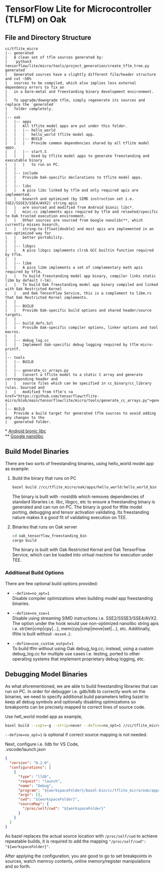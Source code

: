 # TensorFlow Lite for Microcontroller (TLFM) on Oak

## File and Directory Structure

```text
cc/tflite_micro
|-- generated
|   A clean set of tflm sources generated by:
|   `python3 tensorflow/lite/micro/tools/project_generation/create_tflm_tree.py generated`
|   Generated sources have a slightly different file/header structure and cut ~50%
|   sources to be compiled, which also implies less external dependency errors to fix on
|   in a bare-metal and freestanding binary development environment.
|
|   To upgrade/downgrade tflm, simply regenerate its sources and replace the `generated`
|   folder completely.
|
|-- oak
|   |-- apps
|   |   All tflite model apps are put under this folder.
|   |   |-- hello_world
|   |   |   hello_world tflite model app.
|   |   |-- BUILD
|   |   |   Provide common dependencies shared by all tflite model apps.
|   |   |-- start.S
|   |   |   Used by tflite model apps to generate freestanding and executable binary
|   |   |   to run on PC.
|   |
|   |-- include
|   |   Provide Oak-specific declarations to tflite model apps.
|   |
|   |-- libc
|   |   A pico libc linked by tflm and only required apis are implemented.
|   |   bsearch and optimized (by SIMD instruction set i.e. SSE2/SSSE3/SSE4/AVX2) string apis
|   |   are sourced and modified from Android bionic libc*.
|   |   misc.cc implements apis required by tflm and releated/specific to Oak trusted execution environment.
|   |   Other sources are sourced from Google nanolibc**, which currently misses bsearch,
|   |   string-to-{float|double} and most apis are implemented in an non-optimized way for
|   |   better portability.
|   |
|   |-- libgcc
|   |   A pico libgcc implements clrsb GCC builtin function required by tflm.
|   |
|   |-- libm
|   |   A pico libm implements a set of complementary math apis required by tflm.
|   |   To build freestanding model app binary, compiler links static libm by default (-lm).
|   |   To build Oak freestanding model app binary compiled and linked with Oak Restricted Kernel
|   |   and Oak TensorFlow Service, this is a complement to libm.rs that Oak Restricted Kernel implements.
|   |
|   |-- BUILD
|   |   Provide Oak-specific build options and shared header/source targets.
|   |
|   |-- build_defs.bzl
|   |   Provide Oak-specific compiler options, linker options and tool macros.
|   |
|   |-- debug_log.cc
|   |   Implement Oak-specific debug logging required by tflm micro-printf.
|
|-- tools
|   |-- BUILD
|   |
|   |-- generate_cc_arrays.py
|   |   Convert a tflite model to a static C array and generate corresponding header and
|   |   source files which can be specified in cc_binary/cc_library rules. Sourced and
|   |   modified from tflm's <a href="https://github.com/tensorflow/tflite-micro/blob/main/tensorflow/lite/micro/tools/generate_cc_arrays.py">generate_cc_arrays.py</a>.
|
|-- BUILD
|   Provide a build target for generated tflm sources to avoid adding any changes to the
|   generated folder.
```

\*
[Android bionic libc](https://android.googlesource.com/platform/bionic/+/refs/heads/master)\
\*\* [Google nanolibc](https://github.com/google/nanolibc)

## Build Model Binaries

There are two sorts of freestanding binaries, using hello_world model app as
example:

1. Build the binary that runs on PC

   ```bash
   bazel build //cc/tflite_micro/oak/apps/hello_world:hello_world_bin
   ```

   The binary is built with -nostdlib which removes dependencies of standard
   libraries i.e. libc, libgcc, etc to ensure a freestanding binary is generated
   and can run on PC. The binary is good for tflite model porting, debugging and
   tensor activation validating. Its freestanding nature makes it a good fit of
   validating execution on TEE.

1. Binaries that runs on Oak server
   ```bash
   cd oak_tensorflow_freestanding_bin
   cargo build
   ```
   The binary is built with Oak Restricted Kernel and Oak TensorFlow Service,
   which can be loaded into virtual machine for execution under TEE.

### Additional Build Options

There are few optional build options provided:

- `--define=no_opt=1`\
   Disable compiler optimizations when building model app freestanding binaries.

- `--define=no_sse=1`\
   Disable using streaming SIMD instructions i.e. SSE2/SSSE3/SSE4/AVX2. The
  option under the hook would use non-optimized nanolibc string apis i.e.
  str{len|cmp|cpy|...}, mem{cpy|cmp|move|set|...}, etc. Additinally, tflite is
  built without `-msse4.2`.

- `--define=use_custom_output=1`\
   To build tflm without using Oak debug_log.cc; instead, using a custom
  debug_log.cc for multiple use cases i.e. testing, ported to other operating
  systems that implement proprietary debug logging, etc.

## Debugging Model Binaries

As what aforementioned, we are able to build freestanding libraries that can run
on PC. In order for debugger i.e. gdb/lldb to correctly work on the binaries, we
need to specify additional bulid parameters telling bazel to keep all debug
symbols and optionally disabling optimizations so breakpoints can be precisely
mapped to correct lines of source code.

Use hell_world model app as example,

```bash
bazel build --copt=-g --strip=never --define=no_opt=1 //cc/tflite_micro/oak/apps/hello_world:hello_world_bin
```

`--define=no_opt=1` is optional if correct source mapping is not needed.

Next, configure i.e. lldb for VS Code,\
.vscode/launch.json

```json
{
  "version": "0.2.0",
  "configurations": [
    {
      "type": "lldb",
      "request": "launch",
      "name": "Debug",
      "program": "${workspaceFolder}/bazel-bin/cc/tflite_micro/oak/apps/hello_world/hello_world_freestanding_bin",
      "args": [],
      "cwd": "${workspaceFolder}",
      "sourceMap": {
        "/proc/self/cwd": "${workspaceFolder}"
      }
    }
  ]
}
```

As bazel replaces the actual source location with `/proc/self/cwd` to achieve
repeatable builds, it is required to add the mapping
`"/proc/self/cwd": "${workspaceFolder}"`.

After applying the configuration, you are good to go to set breakpoints in
sources, watch memroy contents, online memory/register manipulations and so
forth.

